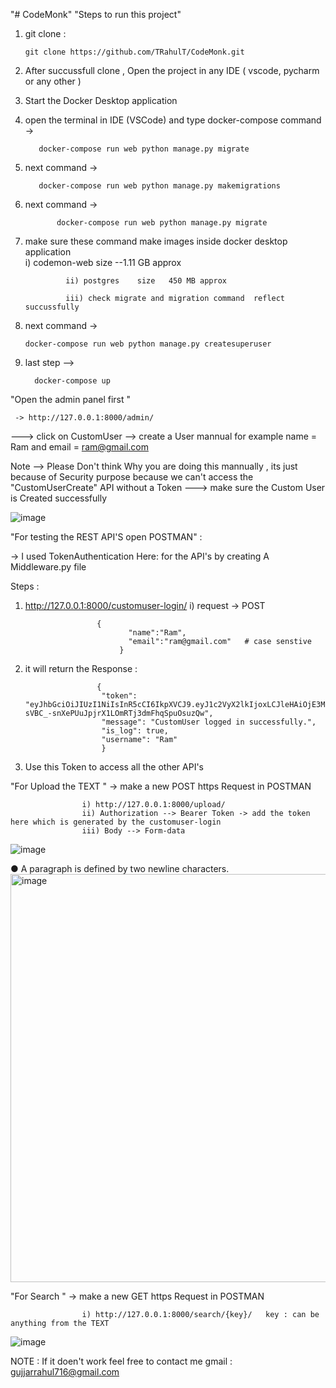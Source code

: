 "# CodeMonk" 
"Steps to run this project"

1. git clone :

       git clone https://github.com/TRahulT/CodeMonk.git
    
2. After succussfull clone , Open the project in any IDE ( vscode, pycharm or any other )
   
3. Start the Docker Desktop application
   
4. open the terminal  in IDE (VSCode) and type  docker-compose command ->

          docker-compose run web python manage.py migrate
   
5. next command ->

          docker-compose run web python manage.py makemigrations
   
6. next command ->
    
              docker-compose run web python manage.py migrate
 
7. make sure these command make images inside docker  desktop application  
                i) codemon-web  size --1.11 GB approx
   
                ii) postgres    size   450 MB approx
   
                iii) check migrate and migration command  reflect succussfully
   
8. next command ->

       docker-compose run web python manage.py createsuperuser
   
9. last step -->

         docker-compose up 
    
"Open the admin panel first "
 
     -> http://127.0.0.1:8000/admin/
---> click on CustomUser --> create a User mannual  for example  name = Ram and email = ram@gmail.com 

Note -->  Please Don't think Why you are  doing this mannually , its just because of Security purpose because we can't access the "CustomUserCreate" API without 
                  a Token
---> make sure the Custom User is Created successfully

![image](https://github.com/TRahulT/CodeMonk/assets/89895996/f5e15914-07ce-40bd-8ab7-8ea8a6339010)


"For testing the REST API'S open POSTMAN" :
     
-> I used TokenAuthentication Here: for the  API's  by creating A Middleware.py file

Steps :

1) http://127.0.0.1:8000/customuser-login/
       i) request -> POST
    
                       {
                              "name":"Ram",
                              "email":"ram@gmail.com"   # case senstive 
                            }
3) it will return the Response :

                       {
                        "token": "eyJhbGciOiJIUzI1NiIsInR5cCI6IkpXVCJ9.eyJ1c2VyX2lkIjoxLCJleHAiOjE3MjA0OTg2NzIuNTg4NDA2fQ.0V-sVBC_-snXePUuJpjrX1LOmRTj3dmFhqSpuOsuzQw",
                        "message": "CustomUser logged in successfully.",
                        "is_log": true,
                        "username": "Ram"
                        }
   
4) Use this Token to access all the other API's 

"For Upload the TEXT "
            -> make a new POST https Request in POSTMAN 
            
                    i) http://127.0.0.1:8000/upload/
                    ii) Authorization --> Bearer Token -> add the token here which is generated by the customuser-login
                    iii) Body --> Form-data  
                    
 ![image](https://github.com/TRahulT/CodeMonk/assets/89895996/df1a9810-5d26-4252-bfc8-4c33f833cab4)
 
 ● A paragraph is defined by two newline characters.
<img width="653" alt="image" src="https://github.com/TRahulT/CodeMonk/assets/89895996/dcb4da82-8585-4327-8b8c-befba02fc5d1">

"For Search " 
            -> make a new GET https Request in POSTMAN 
            
                    i) http://127.0.0.1:8000/search/{key}/   key : can be anything from the TEXT
 ![image](https://github.com/TRahulT/CodeMonk/assets/89895996/2fc5781b-229d-4c13-a3b8-08a04911e069)

NOTE : If it doen't work feel free to contact me gmail : gujjarrahul716@gmail.com
